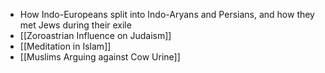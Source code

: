 - How Indo-Europeans split into Indo-Aryans and Persians, and how they met Jews during their exile
- [[Zoroastrian Influence on Judaism]]
- [[Meditation in Islam]]
- [[Muslims Arguing against Cow Urine]]